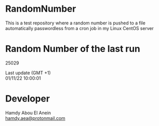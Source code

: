 # RandomNumber    
This is a test repository where a random number is pushed to a file automatically passwordless from a cron job in my Linux CentOS server    
# Random Number of the last run   
25029
      
Last update (GMT +1)    
01/11/22 10:00:01
# Developer    
Hamdy Abou El Anein   
hamdy.aea@protonmail.com
